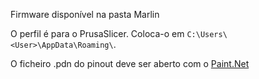 Firmware disponível na pasta Marlin

O perfil é para o PrusaSlicer.
Coloca-o em `C:\Users\<User>\AppData\Roaming\`.

O ficheiro .pdn do pinout deve ser aberto com o [Paint.Net](https://www.getpaint.net/)
